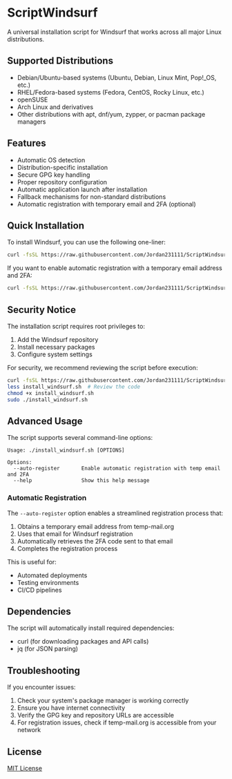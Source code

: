 # ScriptWindsurf

A universal installation script for Windsurf that works across all major Linux distributions.

## Supported Distributions

- Debian/Ubuntu-based systems (Ubuntu, Debian, Linux Mint, Pop!_OS, etc.)
- RHEL/Fedora-based systems (Fedora, CentOS, Rocky Linux, etc.)
- openSUSE
- Arch Linux and derivatives
- Other distributions with apt, dnf/yum, zypper, or pacman package managers

## Features

- Automatic OS detection
- Distribution-specific installation
- Secure GPG key handling
- Proper repository configuration
- Automatic application launch after installation
- Fallback mechanisms for non-standard distributions
- Automatic registration with temporary email and 2FA (optional)

## Quick Installation

To install Windsurf, you can use the following one-liner:

```bash
curl -fsSL https://raw.githubusercontent.com/Jordan231111/ScriptWindsurf/main/install_windsurf.sh | sudo bash
```

If you want to enable automatic registration with a temporary email address and 2FA:

```bash
curl -fsSL https://raw.githubusercontent.com/Jordan231111/ScriptWindsurf/main/install_windsurf.sh | sudo bash -s -- --auto-register
```

## Security Notice

The installation script requires root privileges to:
1. Add the Windsurf repository
2. Install necessary packages
3. Configure system settings

For security, we recommend reviewing the script before execution:

```bash
curl -fsSL https://raw.githubusercontent.com/Jordan231111/ScriptWindsurf/main/install_windsurf.sh -o install_windsurf.sh
less install_windsurf.sh  # Review the code
chmod +x install_windsurf.sh
sudo ./install_windsurf.sh
```

## Advanced Usage

The script supports several command-line options:

```
Usage: ./install_windsurf.sh [OPTIONS]

Options:
  --auto-register       Enable automatic registration with temp email and 2FA
  --help                Show this help message
```

### Automatic Registration

The `--auto-register` option enables a streamlined registration process that:

1. Obtains a temporary email address from temp-mail.org
2. Uses that email for Windsurf registration
3. Automatically retrieves the 2FA code sent to that email
4. Completes the registration process

This is useful for:
- Automated deployments
- Testing environments
- CI/CD pipelines

## Dependencies

The script will automatically install required dependencies:
- curl (for downloading packages and API calls)
- jq (for JSON parsing)

## Troubleshooting

If you encounter issues:

1. Check your system's package manager is working correctly
2. Ensure you have internet connectivity
3. Verify the GPG key and repository URLs are accessible
4. For registration issues, check if temp-mail.org is accessible from your network

## License

[MIT License](LICENSE) 
